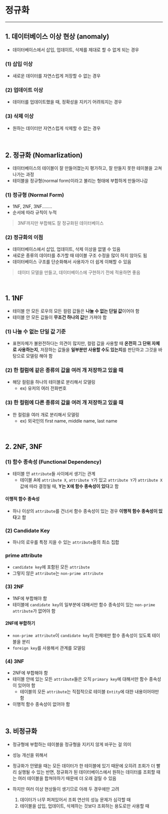 # 정규화
**********
## 1. 데이터베이스 이상 현상 (anomaly)
* 데이터베이스에서 삽입, 업데이트, 삭제를 제대로 할 수 없게 되는 경우

### (1) 삽입 이상
* 새로운 데이터를 자연스럽게 저장할 수 없는 경우

### (2) 업데이트 이상
* 데이터를 업데이트했을 때, 정확성을 지키기 어려워지는 경우

### (3) 삭제 이상
* 원하는 데이터만 자연스럽게 삭제할 수 없는 경우


<br>

## 2. 정규화 (Nomarlization)
* 데이터베이스의 테이블이 잘 만들어졌는지 평가하고, 잘 만들지 못한 테이블을 고쳐나가는 과정
* 테이블을 정규형(normal form)이라고 불리는 형태에 부합하게 만들어나감

### (1) 정규형 (Normal Form)
* 1NF, 2NF, 3NF........
* 순서에 따라 규칙이 누적
> 3NF까지만 부합해도 잘 정규화된 데이터베이스



### (2) 정규화의 이점
* 데이터베이스에서 삽입, 업데이트, 삭제 이상을 없앨 수 있음
* 새로운 종류의 데이터를 추가할 때 테이블 구조 수정을 많이 하지 않아도 됨
* 데이터베이스 구조를 단순화해서 사용자가 더 쉽게 이해할 수 있음

> 데이터 모델을 만들고, 데이터베이스에 구현하기 전에 적용하면 좋음



<br>

## 1. 1NF
* 테이블 안 모든 로우의 모든 컬럼 값들은 **나눌 수 없는 단일 값**이어야 함
* 테이블 안 모든 값들이 **무조건 하나의 값**만 가져야 함

### (1) 나눌 수 없는 단일 값 기준
* 표현자체가 불완전하다는 의견이 많지만, 컬럼 값을 사용할 때 **온전히 그 단위 자체로 사용하는지**, 저장하는 값들을 **일부분만 사용할 수도 있는지**를 판단하고 그것을 바탕으로 모델링 해야 함


### (2) 한 컬럼에 같은 종류의 값을 여러 개 저장하고 있을 때
* 해당 컬럼을 하나의 테이블로 분리해서 모델링
  * ex) 유저의 여러 전화번호

### (3) 한 컬럼에 다른 종류의 값을 여러 개 저장하고 있을 때
* 한 컬럼을 여러 개로 분리해서 모델링
  * ex) 외국인의 first name, middle name, last name

<br>

## 2. 2NF, 3NF 

### (1) 함수 종속성 (Functional Dependency)
* 테이블 안 `attribute`들 사이에서 생기는 관계
  * 테이블 A에 `attribute X`, `attribute Y`가 있고 `attribute Y`가 `attribute X`값에 따라 결정될 때, **Y는 X에 함수 종속성이 있다**고 함

####  이행적 함수 종속성
* 하나 이상의 `attribute`를 건너서 함수 종속성이 있는 경우 **이행적 함수 종속성이 있다**고 함


### (2) Candidate Key
* 하나의 로우를 특정 지을 수 있는 `attribute`들의 최소 집합
### prime attribute
* `candidate key`에 포함된 모든 `attribute`
* 그렇지 않은 `attribute`는 `non-prime attribute`


### (3) 2NF
* 1NF에 부합해야 함
* 테이블에 `candidate key`의 일부분에 대해서만 함수 종속성이 있는 `non-prime attribute`가 없어야 함



#### 2NF에 부합하기
* `non-prime attribute`이 `candidate key`의 전체에만 함수 종속성이 있도록 테이블을 분리
* `foreign key`를 사용해서 관계를 모델링

### (4) 3NF
* 2NF에 부합해야 함
* 테이블 안에 있는 모든 `attribute`들은 오직 `primary key`에 대해서만 함수 종속성이 있어야 함
  * 테이블의 모든 `attribute`는 직접적으로 테이블 `Entity`에 대한 내용이어야만 함
* 이행적 함수 종속성이 없어야 함



<br>

## 3. 비정규화
* 정규형에 부합하는 테이블을 정규형을 지키지 않게 바꾸는 걸 의미
* 성능 개선을 위해서
* 정규화가 안됐을 때는 모든 데이터가 한 테이블에 있기 때문에 오히려 조회가 더 빨리 실행될 수 있는 반면, 정규화가 된 데이터베이스에서 원하는 데이터를 조회할 때는 여러 테이블을 합쳐야하기 때문에 더 오래 걸릴 수 있음





* 하지만 여러 이상 현상들이 생기므로 아래 두 경우에만 고려
  1. 데이터가 너무 퍼져있어서 조회 연산의 성능 문제가 심각할 때
  2. 테이블을 삽입, 업데이트, 삭제하는 것보다 조회하는 용도로만 사용할 때


